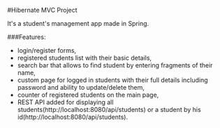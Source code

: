 #Hibernate MVC Project

It's a student's management app made in Spring.

###Features:
- login/register forms,
- registered students list with their basic details,
- search bar that allows to find student by entering fragments of their name,
- custom page for logged in students with their full details including password and ability to update/delete them,
- counter of registered students on the main page,
- REST API added for displaying all students(http://localhost:8080/api/students) or a student by his id(http://localhost:8080/api/students).
